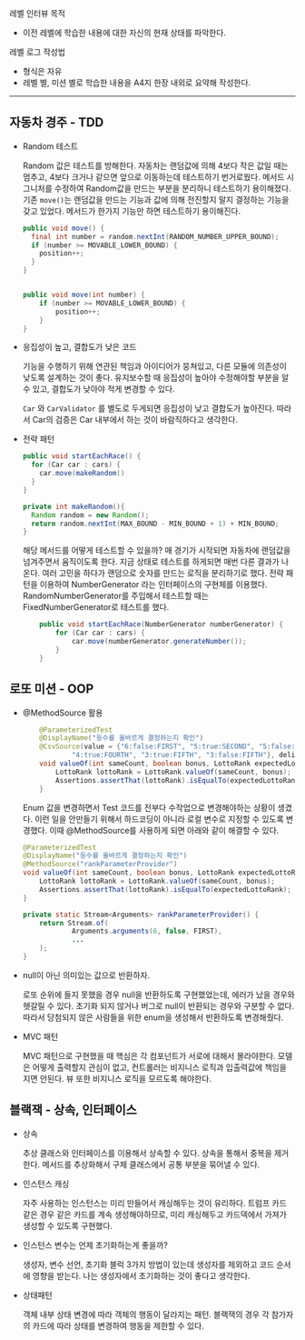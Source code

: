 레벨 인터뷰 목적

- 이전 레벨에 학습한 내용에 대한 자신의 현재 상태를 파악한다.

레벨 로그 작성법

- 형식은 자유
- 레벨 별, 미션 별로 학습한 내용을 A4지 한장 내외로 요약해 작성한다.

---



## 자동차 경주 - TDD

- Random 테스트

  Random 값은 테스트를 방해한다. 자동차는 랜덤값에 의해 4보다 작은 값일 때는 멈추고, 4보다 크거나 같으면 앞으로 이동하는데 테스트하기 번거로웠다. 메서드 시그니처를 수정하여 Random값을 만드는 부분을 분리하니 테스트하기 용이해졌다. 기존 `move()`는 랜덤값을 만드는 기능과 값에 의해 전진할지 말지 결정하는 기능을 갖고 있었다. 메서드가 한가지 기능만 하면 테스트하기 용이해진다.

  ```java
  public void move() {
    final int number = random.nextInt(RANDOM_NUMBER_UPPER_BOUND);
    if (number >= MOVABLE_LOWER_BOUND) {
      position++;
    }
  }
  
  
  public void move(int number) {
      if (number >= MOVABLE_LOWER_BOUND) {
          position++;
      }
  }
  ```

- 응집성이 높고, 결합도가 낮은 코드

  기능을 수행하기 위해 연관된 책임과 아이디어가 뭉쳐있고, 다른 모듈에 의존성이 낮도록 설계하는 것이 좋다. 유지보수할 때 응집성이 높아야 수정해야할 부분을 알 수 있고, 결합도가 낮아야 적게 변경할 수 있다.

  `Car` 와 `CarValidator` 를 별도로 두게되면 응집성이 낮고 결합도가 높아진다. 따라서 Car의 검증은 Car 내부에서 하는 것이 바람직하다고 생각한다.

- 전략 패턴

  ```java
  public void startEachRace() {
    for (Car car : cars) {
      car.move(makeRandom()
  	}
  }
  
  private int makeRandom(){
    Random random = new Random();
    return random.nextInt(MAX_BOUND - MIN_BOUND + 1) + MIN_BOUND;
  }
  ```

  해당 메서드를 어떻게 테스트할 수 있을까? 매 경기가 시작되면 자동차에 랜덤값을 넘겨주면서 움직이도록 한다. 지금 상태로 테스트를 하게되면 매번 다른 결과가 나온다. 여러 고민을 하다가 랜덤으로 숫자를 만드는 로직을 분리하기로 했다. 전략 패턴을 이용하여 NumberGenerator 라는 인터페이스의 구현체를 이용했다. RandomNumberGenerator를 주입해서 테스트할 때는 FixedNumberGenerator로 테스트를 했다.

  ```java
      public void startEachRace(NumberGenerator numberGenerator) {
          for (Car car : cars) {
              car.move(numberGenerator.generateNumber());
          }
      }
  ```



## 로또 미션 - OOP

- @MethodSource 활용

  ```java
      @ParameterizedTest
      @DisplayName("등수를 올바르게 결정하는지 확인")
      @CsvSource(value = {"6:false:FIRST", "5:true:SECOND", "5:false:THIRD", "4:false:FOURTH",
              "4:true:FOURTH", "3:true:FIFTH", "3:false:FIFTH"}, delimiter = ':')
      void valueOf(int sameCount, boolean bonus, LottoRank expectedLottoRank) {
          LottoRank lottoRank = LottoRank.valueOf(sameCount, bonus);
          Assertions.assertThat(lottoRank).isEqualTo(expectedLottoRank);
      }
  ```

  Enum 값을 변경하면서 Test 코드를 전부다 수작업으로 변경해야하는 상황이 생겼다. 이런 일을 안만들기 위해서 하드코딩이 아니라 로컬 변수로 지정할 수 있도록 변경했다. 이때 @MethodSource를 사용하게 되면 아래와 같이 해결할 수 있다.

  ```java
  @ParameterizedTest
  @DisplayName("등수를 올바르게 결정하는지 확인")
  @MethodSource("rankParameterProvider")
  void valueOf(int sameCount, boolean bonus, LottoRank expectedLottoRank) {
      LottoRank lottoRank = LottoRank.valueOf(sameCount, bonus);
      Assertions.assertThat(lottoRank).isEqualTo(expectedLottoRank);
  }
  
  private static Stream<Arguments> rankParameterProvider() {
      return Stream.of(
              Arguments.arguments(6, false, FIRST),
              ...
      );
  }
  ```

- null이 아닌 의미있는 값으로 반환하자.

  로또 순위에 들지 못했을 경우 null을 반환하도록 구현했었는데, 에러가 났을 경우와 헷갈릴 수 있다. 초기화 되지 않거나 버그로 null이 반환되는 경우와 구분할 수 없다. 따라서 당첨되지 않은 사람들을 위한 enum을 생성해서 반환하도록 변경해줬다.

- MVC 패턴

  MVC 패턴으로 구현했을 때 핵심은 각 컴포넌트가 서로에 대해서 몰라야한다. 모델은 어떻게 출력할지 관심이 없고, 컨트롤러는 비지니스 로직과 입출력값에 책임을 지면 안된다. 뷰 또한 비지니스 로직을 모르도록 해야한다.



## 블랙잭 - 상속, 인터페이스

- 상속

  추상 클래스와 인터페이스를 이용해서 상속할 수 있다. 상속을 통해서 중복을 제거한다. 메서드를 추상화해서 구체 클래스에서 공통 부분을 묶어낼 수 있다.

- 인스턴스 캐싱

  자주 사용하는 인스턴스는 미리 만들어서 캐싱해두는 것이 유리하다. 트럼프 카드 같은 경우 같은 카드를 계속 생성해야하므로,  미리 캐싱해두고 카드덱에서 가져가 생성할 수 있도록 구현했다.

- 인스턴스 변수는 언제 초기화하는게 좋을까?

  생성자, 변수 선언, 초기화 블럭 3가지 방법이 있는데 생성자를 제외하고 코드 순서에 영향을 받는다. 나는 생성자에서 초기화하는 것이 좋다고 생각한다.

- 상태패턴

  객체 내부 상태 변경에 따라 객체의 행동이 달라지는 패턴. 블랙잭의 경우 각 참가자의 카드에 따라 상태를 변경하여 행동을 제한할 수 있다.

